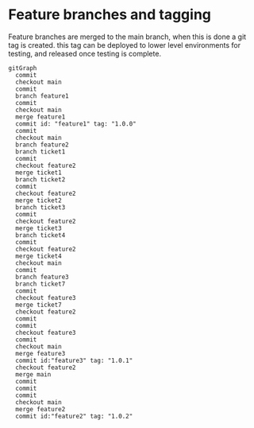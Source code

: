 # Feature branches and tagging

Feature branches are merged to the main branch, when this is done a git tag is created. this tag can be deployed to lower level environments for testing, and released once testing is complete.

```mermaid
gitGraph
  commit
  checkout main
  commit
  branch feature1
  commit
  checkout main
  merge feature1
  commit id: "feature1" tag: "1.0.0"
  commit
  checkout main
  branch feature2
  branch ticket1
  commit
  checkout feature2
  merge ticket1
  branch ticket2
  commit
  checkout feature2
  merge ticket2
  branch ticket3
  commit
  checkout feature2
  merge ticket3
  branch ticket4
  commit
  checkout feature2
  merge ticket4
  checkout main
  commit
  branch feature3
  branch ticket7
  commit
  checkout feature3
  merge ticket7
  checkout feature2
  commit
  commit
  checkout feature3
  commit
  checkout main
  merge feature3
  commit id:"feature3" tag: "1.0.1"
  checkout feature2
  merge main
  commit
  commit
  commit
  checkout main
  merge feature2
  commit id:"feature2" tag: "1.0.2"

```